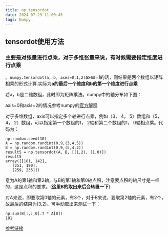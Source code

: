 ```yaml
---
title: np.tensordot
date: 2024-07-25 11:00:45
tags: Numpy
---
```

## tensordot使用方法
### 主要是对张量进行点乘，对于多维张量来说，有时候需要指定维度进行点乘
。`numpy.tensordot(a, b, axes=0,1,2)`axes=1的话，则结果是两个数组以矩阵相乘的形式计算.实际为**a的最后一个维度和b的第一个维度进行点乘**

若a，b是二维数组，此时即为矩阵乘法。numpy中的轴分布如下图：


axis=0和axis=2的情况参考numpy的[官方解释](https://numpy.org/doc/stable/reference/generated/numpy.tensordot.html)

对于多维数组，axis可以指定多个轴进行点乘，例如（3， 4， 5）数组和（5， 4， 2）数组，可以指定第一个数组的1， 2轴和第二个数组的1， 0轴相点乘。代码为：

	np.random.seed(10)
	A = np.random.randint(0,9,(3,4,5))
	B = np.random.randint(0,9,(5,4,2))
	result5 = np.tensordot(A, B, [(1,2), (1,0)])
	result5
	array([[181, 142],
       [251, 190],
       [259, 235]])
意为A的第1轴和第2轴，与B的第1轴和第0轴点积，注意要点积的轴尺寸是一样的，这是点积的要求。(**这里B的取出来后会转置一下**)

对A来说，即要取第0轴的元素，有3个，对于B来说，要取第2轴的元素，有2个，故最后的结果为(3,2)。可手动取出来测试一下：

	np.sum(B[:,:,0].T * A[0])
	181

[参考链接](https://blog.csdn.net/weixin_28710515/article/details/90230842)
